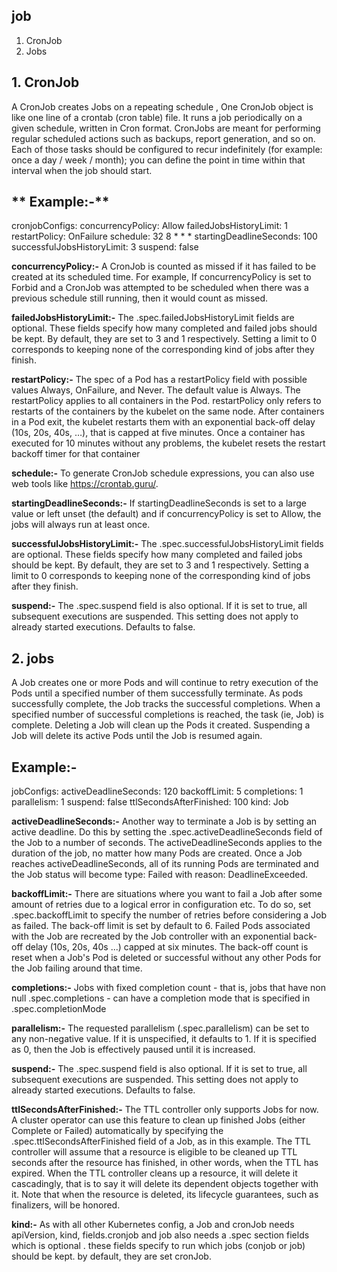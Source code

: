 ## job

1. CronJob
2. Jobs

## 1. CronJob

A CronJob creates Jobs on a repeating schedule , One CronJob object is like one line of a crontab (cron table) file. It runs a job periodically on a given schedule, written in Cron format.
 CronJobs are meant for performing regular scheduled actions such as backups, report generation, and so on. Each of those tasks should be configured to recur indefinitely (for example: once a day / week / month); you can define the point in time within that interval when the job should start.

 ## ** Example:-**

 cronjobConfigs:
    concurrencyPolicy: Allow
    failedJobsHistoryLimit: 1
    restartPolicy: OnFailure
    schedule: 32 8 * * *
    startingDeadlineSeconds: 100
    successfulJobsHistoryLimit: 3
    suspend: false

**concurrencyPolicy:-** A CronJob is counted as missed if it has failed to be created at its scheduled time. For example, If concurrencyPolicy is set to Forbid and a CronJob was attempted to be scheduled when there was a previous schedule still running, then it would count as missed.

**failedJobsHistoryLimit:-** The .spec.failedJobsHistoryLimit fields are optional. These fields specify how many completed and failed jobs should be kept. By default, they are set to 3 and 1 respectively. Setting a limit to 0 corresponds to keeping none of the corresponding kind of jobs after they finish.

**restartPolicy:-** The spec of a Pod has a restartPolicy field with possible values Always, OnFailure, and Never. The default value is Always.
The restartPolicy applies to all containers in the Pod. restartPolicy only refers to restarts of the containers by the kubelet on the same node. After containers in a Pod exit, the kubelet restarts them with an exponential back-off delay (10s, 20s, 40s, …), that is capped at five minutes. Once a container has executed for 10 minutes without any problems, the kubelet resets the restart backoff timer for that container

**schedule:-** To generate CronJob schedule expressions, you can also use web tools like https://crontab.guru/.

**startingDeadlineSeconds:-** If startingDeadlineSeconds is set to a large value or left unset (the default) and if concurrencyPolicy is set to Allow, the jobs will always run at least once.

**successfulJobsHistoryLimit:-** The .spec.successfulJobsHistoryLimit fields are optional. These fields specify how many completed and failed jobs should be kept. By default, they are set to 3 and 1 respectively. Setting a limit to 0 corresponds to keeping none of the corresponding kind of jobs after they finish.

**suspend:-** The .spec.suspend field is also optional. If it is set to true, all subsequent executions are suspended. This setting does not apply to already started executions. Defaults to false.


## 2. jobs

A Job creates one or more Pods and will continue to retry execution of the Pods until a specified number of them successfully terminate. As pods successfully complete, the Job tracks the successful completions. When a specified number of successful completions is reached, the task (ie, Job) is complete. Deleting a Job will clean up the Pods it created. Suspending a Job will delete its active Pods until the Job is resumed again.

## **Example:-**

jobConfigs:
    activeDeadlineSeconds: 120
    backoffLimit: 5
    completions: 1
    parallelism: 1
    suspend: false
    ttlSecondsAfterFinished: 100
kind: Job

**activeDeadlineSeconds:-** Another way to terminate a Job is by setting an active deadline. Do this by setting the .spec.activeDeadlineSeconds field of the Job to a number of seconds. The activeDeadlineSeconds applies to the duration of the job, no matter how many Pods are created. Once a Job reaches activeDeadlineSeconds, all of its running Pods are terminated and the Job status will become type: Failed with reason: DeadlineExceeded.

**backoffLimit:-** There are situations where you want to fail a Job after some amount of retries due to a logical error in configuration etc. To do so, set .spec.backoffLimit to specify the number of retries before considering a Job as failed. The back-off limit is set by default to 6. Failed Pods associated with the Job are recreated by the Job controller with an exponential back-off delay (10s, 20s, 40s ...) capped at six minutes. The back-off count is reset when a Job's Pod is deleted or successful without any other Pods for the Job failing around that time.

**completions:-** Jobs with fixed completion count - that is, jobs that have non null .spec.completions - can have a completion mode that is specified in .spec.completionMode

**parallelism:-** The requested parallelism (.spec.parallelism) can be set to any non-negative value. If it is unspecified, it defaults to 1. If it is specified as 0, then the Job is effectively paused until it is increased.

**suspend:-** The .spec.suspend field is also optional. If it is set to true, all subsequent executions are suspended. This setting does not apply to already started executions. Defaults to false.

**ttlSecondsAfterFinished:-** The TTL controller only supports Jobs for now. A cluster operator can use this feature to clean up finished Jobs (either Complete or Failed) automatically by specifying the .spec.ttlSecondsAfterFinished field of a Job, as in this example. The TTL controller will assume that a resource is eligible to be cleaned up TTL seconds after the resource has finished, in other words, when the TTL has expired. When the TTL controller cleans up a resource, it will delete it cascadingly, that is to say it will delete its dependent objects together with it. Note that when the resource is deleted, its lifecycle guarantees, such as finalizers, will be honored.

**kind:-** As with all other Kubernetes config, a Job and cronJob needs apiVersion, kind, fields.cronjob and job also needs a .spec section fields which is optional . these fields specify to run which jobs (conjob or job) should be kept. by default, they are set cronJob.